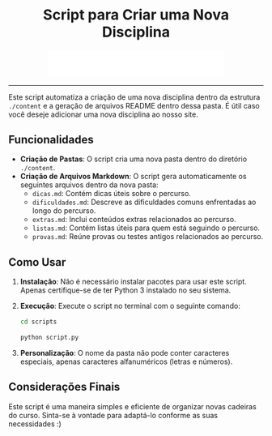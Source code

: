 <div align="center">
  <h1>Script para Criar uma Nova Disciplina</h1>
  <img src="../public/PerCurso2.svg" alt="PerCurso" width="350px">
  <hr>
</div>

Este script automatiza a criação de uma nova disciplina dentro da estrutura `./content` e a geração de arquivos README dentro dessa pasta. É útil caso você deseje adicionar uma nova disciplina ao nosso site.

## Funcionalidades

- **Criação de Pastas**: O script cria uma nova pasta dentro do diretório `./content`.
- **Criação de Arquivos Markdown**: O script gera automaticamente os seguintes arquivos dentro da nova pasta:
  - `dicas.md`: Contém dicas úteis sobre o percurso.
  - `dificuldades.md`: Descreve as dificuldades comuns enfrentadas ao longo do percurso.
  - `extras.md`: Inclui conteúdos extras relacionados ao percurso.
  - `listas.md`: Contém listas úteis para quem está seguindo o percurso.
  - `provas.md`: Reúne provas ou testes antigos relacionados ao percurso.

## Como Usar

1. **Instalação**:
   Não é necessário instalar pacotes para usar este script. Apenas certifique-se de ter Python 3 instalado no seu sistema.

2. **Execução**:
   Execute o script no terminal com o seguinte comando:

    ```bash
   cd scripts
   ```
   ```bash
   python script.py
   ```

3. **Personalização**:
O nome da pasta não pode conter caracteres especiais, apenas caracteres alfanuméricos (letras e números).

## Considerações Finais

Este script é uma maneira simples e eficiente de organizar novas cadeiras do curso. Sinta-se à vontade para adaptá-lo conforme as suas necessidades :)
